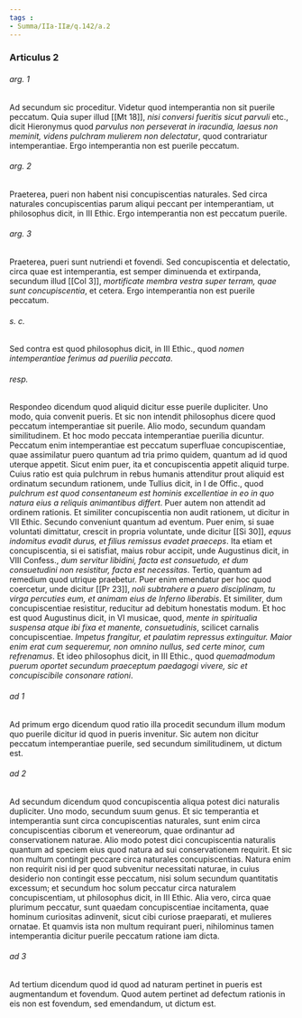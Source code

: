 ```yaml
---
tags : 
- Summa/IIa-IIæ/q.142/a.2
---
```


### Articulus 2

###### arg. 1
Ad secundum sic proceditur. Videtur quod intemperantia non sit puerile peccatum. Quia super illud [[Mt 18]], *nisi conversi fueritis sicut parvuli* etc., dicit Hieronymus quod *parvulus non perseverat in iracundia, laesus non meminit, videns pulchram mulierem non delectatur*, quod contrariatur intemperantiae. Ergo intemperantia non est puerile peccatum.

###### arg. 2
Praeterea, pueri non habent nisi concupiscentias naturales. Sed circa naturales concupiscentias parum aliqui peccant per intemperantiam, ut philosophus dicit, in III Ethic. Ergo intemperantia non est peccatum puerile.

###### arg. 3
Praeterea, pueri sunt nutriendi et fovendi. Sed concupiscentia et delectatio, circa quae est intemperantia, est semper diminuenda et extirpanda, secundum illud [[Col 3]], *mortificate membra vestra super terram, quae sunt concupiscentia*, et cetera. Ergo intemperantia non est puerile peccatum.

###### s. c.
Sed contra est quod philosophus dicit, in III Ethic., quod *nomen intemperantiae ferimus ad puerilia peccata*.

###### resp.
Respondeo dicendum quod aliquid dicitur esse puerile dupliciter. Uno modo, quia convenit pueris. Et sic non intendit philosophus dicere quod peccatum intemperantiae sit puerile. Alio modo, secundum quandam similitudinem. Et hoc modo peccata intemperantiae puerilia dicuntur. Peccatum enim intemperantiae est peccatum superfluae concupiscentiae, quae assimilatur puero quantum ad tria primo quidem, quantum ad id quod uterque appetit. Sicut enim puer, ita et concupiscentia appetit aliquid turpe. Cuius ratio est quia pulchrum in rebus humanis attenditur prout aliquid est ordinatum secundum rationem, unde Tullius dicit, in I de Offic., quod *pulchrum est quod consentaneum est hominis excellentiae in eo in quo natura eius a reliquis animantibus differt*. Puer autem non attendit ad ordinem rationis. Et similiter concupiscentia non audit rationem, ut dicitur in VII Ethic. Secundo conveniunt quantum ad eventum. Puer enim, si suae voluntati dimittatur, crescit in propria voluntate, unde dicitur [[Si 30]], *equus indomitus evadit durus, et filius remissus evadet praeceps*. Ita etiam et concupiscentia, si ei satisfiat, maius robur accipit, unde Augustinus dicit, in VIII Confess., *dum servitur libidini, facta est consuetudo, et dum consuetudini non resistitur, facta est necessitas*. Tertio, quantum ad remedium quod utrique praebetur. Puer enim emendatur per hoc quod coercetur, unde dicitur [[Pr 23]], *noli subtrahere a puero disciplinam, tu virga percuties eum, et animam eius de Inferno liberabis*. Et similiter, dum concupiscentiae resistitur, reducitur ad debitum honestatis modum. Et hoc est quod Augustinus dicit, in VI musicae, quod, *mente in spiritualia suspensa atque ibi fixa et manente, consuetudinis*, scilicet carnalis concupiscentiae. *Impetus frangitur, et paulatim repressus extinguitur. Maior enim erat cum sequeremur, non omnino nullus, sed certe minor, cum refrenamus*. Et ideo philosophus dicit, in III Ethic., quod *quemadmodum puerum oportet secundum praeceptum paedagogi vivere, sic et concupiscibile consonare rationi*.

###### ad 1
Ad primum ergo dicendum quod ratio illa procedit secundum illum modum quo puerile dicitur id quod in pueris invenitur. Sic autem non dicitur peccatum intemperantiae puerile, sed secundum similitudinem, ut dictum est.

###### ad 2
Ad secundum dicendum quod concupiscentia aliqua potest dici naturalis dupliciter. Uno modo, secundum suum genus. Et sic temperantia et intemperantia sunt circa concupiscentias naturales, sunt enim circa concupiscentias ciborum et venereorum, quae ordinantur ad conservationem naturae. Alio modo potest dici concupiscentia naturalis quantum ad speciem eius quod natura ad sui conservationem requirit. Et sic non multum contingit peccare circa naturales concupiscentias. Natura enim non requirit nisi id per quod subvenitur necessitati naturae, in cuius desiderio non contingit esse peccatum, nisi solum secundum quantitatis excessum; et secundum hoc solum peccatur circa naturalem concupiscentiam, ut philosophus dicit, in III Ethic. Alia vero, circa quae plurimum peccatur, sunt quaedam concupiscentiae incitamenta, quae hominum curiositas adinvenit, sicut cibi curiose praeparati, et mulieres ornatae. Et quamvis ista non multum requirant pueri, nihilominus tamen intemperantia dicitur puerile peccatum ratione iam dicta.

###### ad 3
Ad tertium dicendum quod id quod ad naturam pertinet in pueris est augmentandum et fovendum. Quod autem pertinet ad defectum rationis in eis non est fovendum, sed emendandum, ut dictum est.

